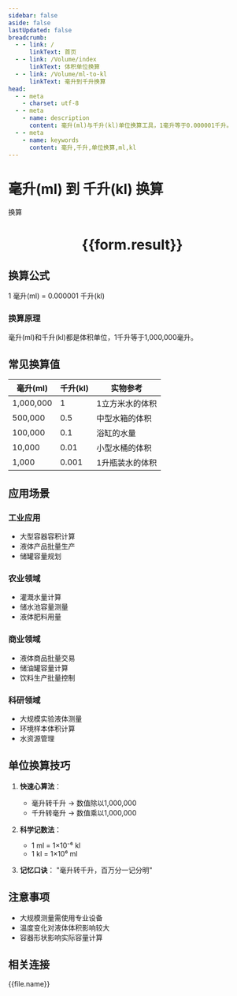 ```yaml
---
sidebar: false
aside: false
lastUpdated: false
breadcrumb:
  - - link: /
      linkText: 首页
  - - link: /Volume/index
      linkText: 体积单位换算
  - - link: /Volume/ml-to-kl
      linkText: 毫升到千升换算
head:
  - - meta
    - charset: utf-8
  - - meta
    - name: description
      content: 毫升(ml)与千升(kl)单位换算工具，1毫升等于0.000001千升。
  - - meta
    - name: keywords
      content: 毫升,千升,单位换算,ml,kl
---
```


# 毫升(ml) 到 千升(kl) 换算

<script setup>
import { onMounted, reactive, inject ,ref  } from 'vue'
import { NButton,NForm ,NFormItem,NInput,NInputNumber,NSelect,NCard,useMessage ,NGrid ,NGi } from 'naive-ui'
import { defineClientComponent } from 'vitepress'
import { Volume } from '../../files';

const convert = inject('convert')
const formRef = ref(null);
const rules = {
  number:{
    required: true,
    type: 'number',
    trigger: "blur"
  }
}
const form = reactive({
  number:null,
  result:'',
  title:'毫升(ml)到千升(kl)换算'
})

const convertHandler = (e) => {
  e.preventDefault();
  formRef.value?.validate((errors)=>{
    if (!errors) {
      form.result = `${form.number} ml = ${convert(form.number).from('ml').to('kl')} kl`
    }
  })
}
</script>

<n-form size="large" :model="form" ref='formRef' :rules="rules">
  <n-form-item label="数值" path="number">
    <n-input-number size="large" style="width:100%" :min="0" v-model:value="form.number" placeholder="请输入毫升数值" />
  </n-form-item>
  <n-form-item>
    <n-button type="info" style="width:100%" @click="convertHandler">换算</n-button>
  </n-form-item>
</n-form>
<n-card embedded :bordered="false" hoverable>
  <div style="text-align:center">
    <h1>{{form.result}}</h1>
  </div>
</n-card>

## 换算公式
1 毫升(ml) = 0.000001 千升(kl)

### 换算原理
毫升(ml)和千升(kl)都是体积单位，1千升等于1,000,000毫升。

## 常见换算值
| 毫升(ml) | 千升(kl) | 实物参考                 |
|---------|----------|--------------------------|
| 1,000,000 | 1        | 1立方米水的体积           |
| 500,000  | 0.5      | 中型水箱的体积            |
| 100,000  | 0.1      | 浴缸的水量               |
| 10,000   | 0.01     | 小型水桶的体积           |
| 1,000    | 0.001    | 1升瓶装水的体积          |

## 应用场景
### 工业应用
- 大型容器容积计算
- 液体产品批量生产
- 储罐容量规划

### 农业领域
- 灌溉水量计算
- 储水池容量测量
- 液体肥料用量

### 商业领域
- 液体商品批量交易
- 储油罐容量计算
- 饮料生产批量控制

### 科研领域
- 大规模实验液体测量
- 环境样本体积计算
- 水资源管理

## 单位换算技巧
1. **快速心算法**：
   - 毫升转千升 → 数值除以1,000,000
   - 千升转毫升 → 数值乘以1,000,000

2. **科学记数法**：
   - 1 ml = 1×10⁻⁶ kl
   - 1 kl = 1×10⁶ ml

3. **记忆口诀**：
   "毫升转千升，百万分一记分明"

## 注意事项
- 大规模测量需使用专业设备
- 温度变化对液体体积影响较大
- 容器形状影响实际容量计算

## 相关连接
<n-grid x-gap="12" :cols="2">
  <n-gi v-for="(file, index) in Volume" :key="index">
    <n-button
      text
      tag="a"
      :href="file.path"
      type="info"
    >
      {{file.name}}
    </n-button>
  </n-gi>
</n-grid>